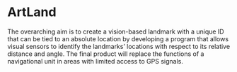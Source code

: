 # ArtLand
The overarching aim is to create a vision-based landmark with a unique ID that can be tied to an absolute location by developing a program that allows visual sensors to identify the landmarks’ locations with respect to its relative distance and angle. The final product will replace the functions of a navigational unit in areas with limited access to GPS signals.
